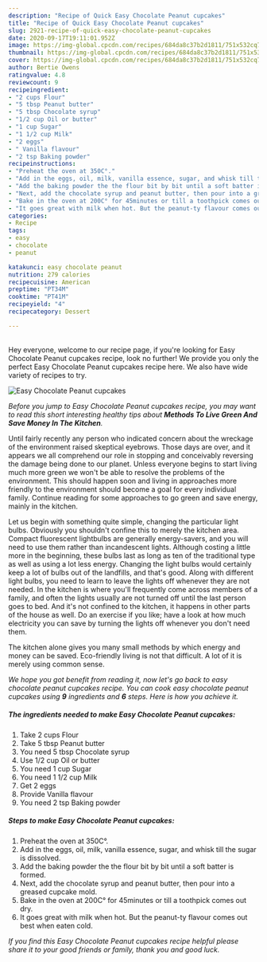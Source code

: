 ```yaml
---
description: "Recipe of Quick Easy Chocolate Peanut cupcakes"
title: "Recipe of Quick Easy Chocolate Peanut cupcakes"
slug: 2921-recipe-of-quick-easy-chocolate-peanut-cupcakes
date: 2020-09-17T19:11:01.952Z
image: https://img-global.cpcdn.com/recipes/684da8c37b2d1811/751x532cq70/easy-chocolate-peanut-cupcakes-recipe-main-photo.jpg
thumbnail: https://img-global.cpcdn.com/recipes/684da8c37b2d1811/751x532cq70/easy-chocolate-peanut-cupcakes-recipe-main-photo.jpg
cover: https://img-global.cpcdn.com/recipes/684da8c37b2d1811/751x532cq70/easy-chocolate-peanut-cupcakes-recipe-main-photo.jpg
author: Bertie Owens
ratingvalue: 4.8
reviewcount: 9
recipeingredient:
- "2 cups Flour"
- "5 tbsp Peanut butter"
- "5 tbsp Chocolate syrup"
- "1/2 cup Oil or butter"
- "1 cup Sugar"
- "1 1/2 cup Milk"
- "2 eggs"
- " Vanilla flavour"
- "2 tsp Baking powder"
recipeinstructions:
- "Preheat the oven at 350C°."
- "Add in the eggs, oil, milk, vanilla essence, sugar, and whisk till the sugar is dissolved."
- "Add the baking powder the the flour bit by bit until a soft batter is formed."
- "Next, add the chocolate syrup and peanut butter, then pour into a greased cupcake mold."
- "Bake in the oven at 200C° for 45minutes or till a toothpick comes out dry."
- "It goes great with milk when hot. But the peanut-ty flavour comes out best when eaten cold."
categories:
- Recipe
tags:
- easy
- chocolate
- peanut

katakunci: easy chocolate peanut 
nutrition: 279 calories
recipecuisine: American
preptime: "PT34M"
cooktime: "PT41M"
recipeyield: "4"
recipecategory: Dessert

---
```

<br>
Hey everyone, welcome to our recipe page, if you're looking for Easy Chocolate Peanut cupcakes recipe, look no further! We provide you only the perfect Easy Chocolate Peanut cupcakes recipe here. We also have wide variety of recipes to try.
<br>


![Easy Chocolate Peanut cupcakes](https://img-global.cpcdn.com/recipes/684da8c37b2d1811/751x532cq70/easy-chocolate-peanut-cupcakes-recipe-main-photo.jpg)

<i>Before you jump to Easy Chocolate Peanut cupcakes recipe, you may want to read this short interesting healthy tips about 
<strong>Methods To Live Green And Save Money In The Kitchen</strong>.</i>
</br>

Until fairly recently any person who indicated concern about the wreckage of the environment raised skeptical eyebrows. Those days are over, and it appears we all comprehend our role in stopping and conceivably reversing the damage being done to our planet. Unless everyone begins to start living much more green we won't be able to resolve the problems of the environment. This should happen soon and living in approaches more friendly to the environment should become a goal for every individual family. Continue reading for some approaches to go green and save energy, mainly in the kitchen.

Let us begin with something quite simple, changing the particular light bulbs. Obviously you shouldn't confine this to merely the kitchen area. Compact fluorescent lightbulbs are generally energy-savers, and you will need to use them rather than incandescent lights. Although costing a little more in the beginning, these bulbs last as long as ten of the traditional type as well as using a lot less energy. Changing the light bulbs would certainly keep a lot of bulbs out of the landfills, and that's good. Along with different light bulbs, you need to learn to leave the lights off whenever they are not needed. In the kitchen is where you'll frequently come across members of a family, and often the lights usually are not turned off until the last person goes to bed. And it's not confined to the kitchen, it happens in other parts of the house as well. Do an exercise if you like; have a look at how much electricity you can save by turning the lights off whenever you don't need them.

The kitchen alone gives you many small methods by which energy and money can be saved. Eco-friendly living is not that difficult. A lot of it is merely using common sense.


<i>We hope you got benefit from reading it, now let's go back to easy chocolate peanut cupcakes recipe. You can cook easy chocolate peanut cupcakes using <strong>9</strong> ingredients and <strong>6</strong> steps. Here is how you achieve it.
</i>

##### The ingredients needed to make Easy Chocolate Peanut cupcakes:

1. Take 2 cups Flour
1. Take 5 tbsp Peanut butter
1. You need 5 tbsp Chocolate syrup
1. Use 1/2 cup Oil or butter
1. You need 1 cup Sugar
1. You need 1 1/2 cup Milk
1. Get 2 eggs
1. Provide  Vanilla flavour
1. You need 2 tsp Baking powder


##### Steps to make Easy Chocolate Peanut cupcakes:

1. Preheat the oven at 350C°.
1. Add in the eggs, oil, milk, vanilla essence, sugar, and whisk till the sugar is dissolved.
1. Add the baking powder the the flour bit by bit until a soft batter is formed.
1. Next, add the chocolate syrup and peanut butter, then pour into a greased cupcake mold.
1. Bake in the oven at 200C° for 45minutes or till a toothpick comes out dry.
1. It goes great with milk when hot. But the peanut-ty flavour comes out best when eaten cold.


<i>If you find this Easy Chocolate Peanut cupcakes recipe helpful please share it to your good friends or family, thank you and good luck.</i>
